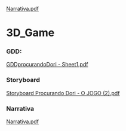 
[Narrativa.pdf](https://github.com/mariaeduardabicalho/3D_Game/files/6456344/Narrativa.pdf)
# 3D_Game

### GDD:

[GDDprocurandoDori - Sheet1.pdf](https://github.com/mariaeduardabicalho/3D_Game/files/6456188/GDDprocurandoDori.-.Sheet1.pdf)

### Storyboard

[Storyboard  Procurando Dori - O JOGO (2).pdf](https://github.com/mariaeduardabicalho/3D_Game/files/6456343/Storyboard.Procurando.Dori.-.O.JOGO.2.pdf)

### Narrativa

[Narrativa.pdf](https://github.com/mariaeduardabicalho/3D_Game/files/6456344/Narrativa.pdf)

